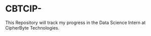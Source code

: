 # CBTCIP-
This Repository will track my progress in the Data Science Intern at CipherByte Technologies.
